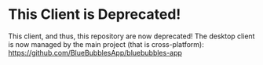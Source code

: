 # This Client is Deprecated!

This client, and thus, this repository are now deprecated! The desktop client is now managed by the main project (that is cross-platform): https://github.com/BlueBubblesApp/bluebubbles-app 
